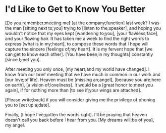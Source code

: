 # I'd Like to Get to Know You Better

[Do you remember;meeting me] [at the company;function] last week? I was the man [sitting next to;you] trying to [listen to the;speaker], and hoping you wouldn't notice that my eyes kept [wandering to;you], [your flawless;face], and your flowing hair. It has taken me a week to find the right words to express [what is in my;heart], to compose these words that I hope will capture the sincere [feelings of;my heart]. It is my fervent hope that [we can;get to know each other]. [You have been;in my thoughts] constantly [since I;met you].

After meeting you only once, [my heart;and my world have changed]. I know from our brief meeting that we have much in common in our work and [our love;of life]. Heaven must be [missing an;angel], [because you are;here on earth], [a vision of;loveliness]. It would be a [great honor to;meet you again], if for nothing more than [to see if;your wings are attached].

[Please write;back] if you will consider giving me the privilege of phoning you to [set up a;date].

Finally, [I hope I've;gotten the words right]. I'll be praying that heaven doesn't call you back before I hear from you. [My dreams will;be of you], my angel.


